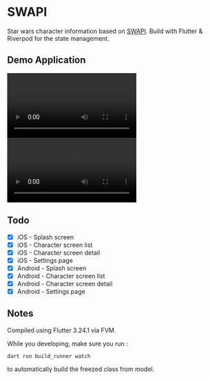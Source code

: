 # SWAPI

Star wars character information based on [SWAPI](https://swapi.dev). Build with Flutter & Riverpod for the state management.

## Demo Application

<video src="https://github.com/user-attachments/assets/cae162f9-4476-4891-b425-772abb77c189"></video>
<video src="https://github.com/user-attachments/assets/7068e7ec-1257-4fd8-b959-645465a1d526"></video>

## Todo

- [x] iOS - Splash screen
- [x] iOS - Character screen list
- [x] iOS - Character screen detail
- [x] iOS - Settings page
- [x] Android - Splash screen
- [x] Android - Character screen list
- [x] Android - Character screen detail
- [x] Android - Settings page

## Notes

Compiled using Flutter 3.24.1 via FVM.

While you developing, make sure you run :

`dart run build_runner watch`

to automatically build the freezed class from model.
